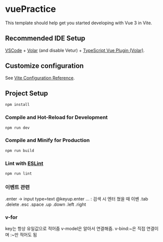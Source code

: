 # vuePractice

This template should help get you started developing with Vue 3 in Vite.

## Recommended IDE Setup

[VSCode](https://code.visualstudio.com/) + [Volar](https://marketplace.visualstudio.com/items?itemName=Vue.volar) (and disable Vetur) + [TypeScript Vue Plugin (Volar)](https://marketplace.visualstudio.com/items?itemName=Vue.vscode-typescript-vue-plugin).

## Customize configuration

See [Vite Configuration Reference](https://vitejs.dev/config/).

## Project Setup

```sh
npm install
```

### Compile and Hot-Reload for Development

```sh
npm run dev
```

### Compile and Minify for Production

```sh
npm run build
```

### Lint with [ESLint](https://eslint.org/)

```sh
npm run lint
```

### 이벤트 관련
.enter -> input type=text @keyup.enter ... : 검색 시 엔터 쳤을 때 이벤
.tab
.delete
.esc
.space
.up
.down
.left
.right

### v-for
key는 항상 유일값으로 적어줌 v-model은 알아서 연결해줌. v-bind:~은 직접 연결이며 :~만 적어도 됨
